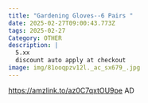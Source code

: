 ```yaml
---
title: "Gardening Gloves--6 Pairs "
date: 2025-02-27T09:00:43.773Z
tags: 2025-02-27
Category: OTHER
description: |
  5.xx
  discount auto apply at checkout 
image: img/81ooqpzv12l._ac_sx679_.jpg
---
```

https://amzlink.to/az0C7qxtOU9pe
AD